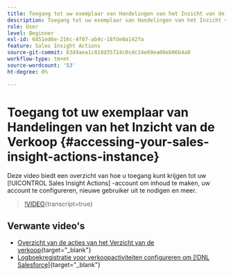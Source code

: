 ```yaml
---
title: Toegang tot uw exemplaar van Handelingen van het Inzicht van de Verkoop
description: Toegang tot uw exemplaar van Handelingen van het Inzicht van de Verkoop
role: User
level: Beginner
exl-id: 6851ed6e-216c-4f07-ab4c-18fde0a142fa
feature: Sales Insight Actions
source-git-commit: 63d4aea1c818d35724c0cdc14e69ea00eb06b4a0
workflow-type: tm+mt
source-wordcount: '53'
ht-degree: 0%

---
```


# Toegang tot uw exemplaar van Handelingen van het Inzicht van de Verkoop {#accessing-your-sales-insight-actions-instance}

Deze video biedt een overzicht van hoe u toegang kunt krijgen tot uw [!UICONTROL Sales Insight Actions] -account om inhoud te maken, uw account te configureren, nieuwe gebruiker uit te nodigen en meer.

>[!VIDEO](https://video.tv.adobe.com/v/340925/?quality=12&learn=on){transcript=true}

## Verwante video&#39;s

* [Overzicht van de acties van het Verzicht van de verkoop](/help/sales-insight-actions/sales-insight-actions-overview.md){target="_blank"}
* [Logboekregistratie voor verkoopactiviteiten configureren om [!DNL Salesforce]](/help/sales-insight-actions/configure-sales-activity-logging-to-salesforce.md){target="_blank"}
